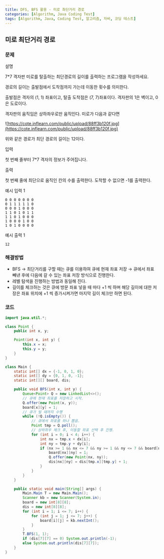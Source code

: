 ```yaml
---
title: DFS, BFS 활용 - 미로 촤단거리 경로
categories: [Algorithm, Java Coding Test]
tags: [Algorithm, Java, Coding Test, 알고리즘, 자바, 코딩 테스트]
---
```


## 미로 최단거리 경로


### 문제

설명

7*7 격자판 미로를 탈출하는 최단경로의 길이를 출력하는 프로그램을 작성하세요.

경로의 길이는 출발점에서 도착점까지 가는데 이동한 횟수를 의미한다.

출발점은 격자의 (1, 1) 좌표이고, 탈출 도착점은 (7, 7)좌표이다. 격자판의 1은 벽이고, 0은 도로이다.

격자판의 움직임은 상하좌우로만 움직인다. 미로가 다음과 같다면

![https://cote.inflearn.com/public/upload/88ff3b120f.jpg](https://cote.inflearn.com/public/upload/88ff3b120f.jpg)

위와 같은 경로가 최단 경로의 길이는 12이다.

입력

첫 번째 줄부터 7*7 격자의 정보가 주어집니다.

출력

첫 번째 줄에 최단으로 움직인 칸의 수를 출력한다. 도착할 수 없으면 -1를 출력한다.

예시 입력 1

```
0 0 0 0 0 0 0
0 1 1 1 1 1 0
0 0 0 1 0 0 0
1 1 0 1 0 1 1
1 1 0 1 0 0 0
1 0 0 0 1 0 0
1 0 1 0 0 0 0

```

예시 출력 1

```
12
```

### 해결방법

- BFS → 최단거리를 구할 때는 큐를 이용하여 큐에 현재 좌표 저장 → 큐에서 좌표 빼낸 후에 다음에 갈 수 있는 좌표 저장 방식으로 진행한다.
- 레벨 탐색을 진행하는 방법과 동일해 진다.
- 길이를 체크하는 것은 큐에 방문 좌표 넣을 때 마다 +1 씩 하며 해당 길이에 대한 저장은 좌표 위치에 +1 씩 증가시켜가면 마지막 길이 체크만 하면 된다.

### 코드

```java
import java.util.*;

class Point {
    public int x, y;

    Point(int x, int y) {
        this.x = x;
        this.y = y;
    }
}

class Main {
    static int[] dx = {-1, 0, 1, 0};
    static int[] dy = {0, 1, 0, -1};
    static int[][] board, dis;

    public void BFS(int x, int y) {
        Queue<Point> Q = new LinkedList<>();
        // 큐에 현재 좌표를 저장하고 시작.
        Q.offer(new Point(x, y));
        board[x][y] = 1;
        // 큐가 빌 때까지 수행
        while (!Q.isEmpty()) {
            // 큐에서 좌표를 하나 뽑음.
            Point tmp = Q.poll();
            // 상하좌우 체크 후, 이동할 좌표 선택 후 진행.
            for (int i = 0; i < 4; i++) {
                int nx = tmp.x + dx[i];
                int ny = tmp.y + dy[i];
                if (nx >= 1 && nx <= 7 && ny >= 1 && ny <= 7 && board[nx][ny] == 0) {
                    board[nx][ny] = 1;
                    Q.offer(new Point(nx, ny));
                    dis[nx][ny] = dis[tmp.x][tmp.y] + 1;
                }
            }
        }
    }

    public static void main(String[] args) {
        Main.Main T = new Main.Main();
        Scanner kb = new Scanner(System.in);
        board = new int[8][8];
        dis = new int[8][8];
        for (int i = 1; i <= 7; i++) {
            for (int j = 1; j <= 7; j++) {
                board[i][j] = kb.nextInt();
            }
        }
        T.BFS(1, 1);
        if (dis[7][7] == 0) System.out.println(-1);
        else System.out.println(dis[7][7]);
    }
}
```
